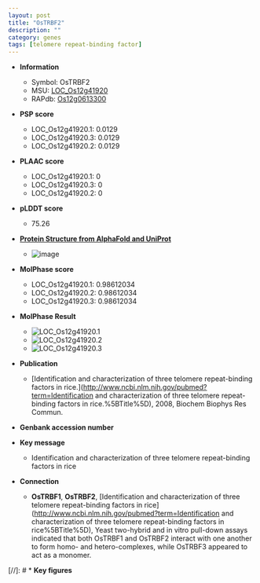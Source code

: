 ```yaml
---
layout: post
title: "OsTRBF2"
description: ""
category: genes
tags: [telomere repeat-binding factor]
---
```


* **Information**  
    + Symbol: OsTRBF2  
    + MSU: [LOC_Os12g41920](http://rice.plantbiology.msu.edu/cgi-bin/ORF_infopage.cgi?orf=LOC_Os12g41920)  
    + RAPdb: [Os12g0613300](http://rapdb.dna.affrc.go.jp/viewer/gbrowse_details/irgsp1?name=Os12g0613300)  

* **PSP score**  
    + LOC_Os12g41920.1: 0.0129 
    + LOC_Os12g41920.3: 0.0129 
    + LOC_Os12g41920.2: 0.0129 

* **PLAAC score**  
    + LOC_Os12g41920.1: 0 
    + LOC_Os12g41920.3: 0 
    + LOC_Os12g41920.2: 0 

* **pLDDT score**
    + 75.26

* **[Protein Structure from AlphaFold and UniProt](https://www.uniprot.org/uniprotkb/Q2QM89/entry#structure)**
    + ![image](https://ricepsp.github.io/images/Q2/AF-Q2QM89-F1.png)

* **MolPhase score**
    + LOC_Os12g41920.1: 0.98612034
    + LOC_Os12g41920.2: 0.98612034
    + LOC_Os12g41920.3: 0.98612034

* **MolPhase Result**
    + ![LOC_Os12g41920.1](https://304243504.github.io/Pictures/LOC_Os12g/LOC_Os12g41920.1.png)
    + ![LOC_Os12g41920.2](https://304243504.github.io/Pictures/LOC_Os12g/LOC_Os12g41920.2.png)
    + ![LOC_Os12g41920.3](https://304243504.github.io/Pictures/LOC_Os12g/LOC_Os12g41920.3.png)

* **Publication**  
    + [Identification and characterization of three telomere repeat-binding factors in rice.](http://www.ncbi.nlm.nih.gov/pubmed?term=Identification and characterization of three telomere repeat-binding factors in rice.%5BTitle%5D), 2008, Biochem Biophys Res Commun.

* **Genbank accession number**  

* **Key message**  
    + Identification and characterization of three telomere repeat-binding factors in rice

* **Connection**  
    + __OsTRBF1__, __OsTRBF2__, [Identification and characterization of three telomere repeat-binding factors in rice](http://www.ncbi.nlm.nih.gov/pubmed?term=Identification and characterization of three telomere repeat-binding factors in rice%5BTitle%5D), Yeast two-hybrid and in vitro pull-down assays indicated that both OsTRBF1 and OsTRBF2 interact with one another to form homo- and hetero-complexes, while OsTRBF3 appeared to act as a monomer.

[//]: # * **Key figures**  


